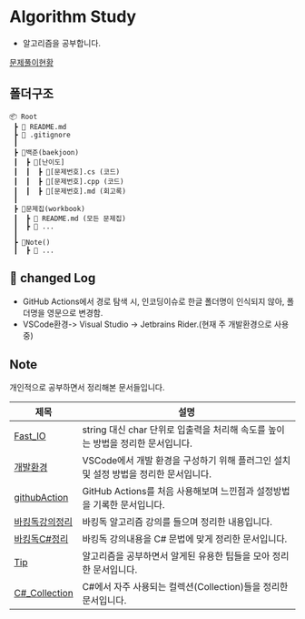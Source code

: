 # Algorithm Study

- 알고리즘을 공부합니다.

[문제풀이현황](./Workbook/README.md)

## 폴더구조

```
📦 Root
 ┣ 📜 README.md
 ┣ 📜 .gitignore
 ┃ 
 ┣ 📂백준(baekjoon)
 ┃  ┣ 📂[난이도]
 ┃  ┃  ┣ 📜[문제번호].cs (코드)
 ┃  ┃  ┣ 📜[문제번호].cpp (코드)
 ┃  ┃  ┣ 📜[문제번호].md (회고록)
 ┃ 
 ┣ 📂문제집(workbook)
 ┃  ┣ 📜 README.md (모든 문제집)
 ┃  ┣ 📜 ...
 ┃ 
 ┣ 📂Note()
 ┃  ┣ 📜 ...
```

## 📝 changed Log

- GitHub Actions에서 경로 탐색 시, 인코딩이슈로 한글 폴더명이 인식되지 않아, 폴더명을 영문으로 변경함.  
- VSCode환경-> Visual Studio -> Jetbrains Rider.(현재 주 개발환경으로 사용중)


## Note

개인적으로 공부하면서 정리해본 문서들입니다.

| 제목                                        | 설명                                                                                 |
| ------------------------------------------- | ------------------------------------------------------------------------------------ |
| [Fast_IO](/Note/Fast_IO.md)                 | string 대신 char 단위로 입출력을 처리해 속도를 높이는 방법을 정리한 문서입니다.      |
| [개발환경](/Note/개발환경.md)               | VSCode에서 개발 환경을 구성하기 위해 플러그인 설치 및 설정 방법을 정리한 문서입니다. |
| [githubAction](/Note/githubAction사용기.md) | GitHub Actions를 처음 사용해보며 느낀점과 설정방법을 기록한 문서입니다.              |
| [바킹독강의정리](/Note/바킹독강의정리.md)   | 바킹독 알고리즘 강의를 들으며 정리한 내용입니다.                                     |
| [바킹독C#정리](/Note/바킹독C#정리.md)       | 바킹독 강의내용을 C# 문법에 맞게 정리한 문서입니다.                                  |
| [Tip](/Note/Tip.md)                         | 알고리즘을 공부하면서 알게된 유용한 팁들을 모아 정리한 문서입니다.                   |
| [C#\_Collection](/Note/C%23_Collection.md)  | C#에서 자주 사용되는 컬렉션(Collection)들을 정리한 문서입니다.                       |
